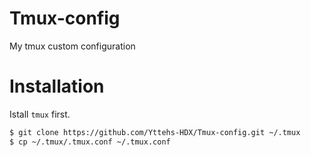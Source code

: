 # Tmux-config

My tmux custom configuration

# Installation

Istall ``tmux`` first.

```bash
$ git clone https://github.com/Yttehs-HDX/Tmux-config.git ~/.tmux
$ cp ~/.tmux/.tmux.conf ~/.tmux.conf
```
